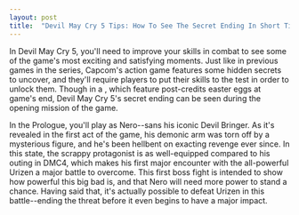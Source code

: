 ```yaml
---
layout: post
title:  "Devil May Cry 5 Tips: How To See The Secret Ending In Short Time"
---
```

In Devil May Cry 5, you'll need to improve your skills in combat to see some of the game's most exciting and satisfying moments. Just like in previous games in the series, Capcom's action game features some hidden secrets to uncover, and they'll require players to put their skills to the test in order to unlock them. Though in a , which feature post-credits easter eggs at game's end, Devil May Cry 5's secret ending can be seen during the opening mission of the game.

In the Prologue, you'll play as Nero--sans his iconic Devil Bringer. As it's revealed in the first act of the game, his demonic arm was torn off by a mysterious figure, and he's been hellbent on exacting revenge ever since. In this state, the scrappy protagonist is as well-equipped compared to his outing in DMC4, which makes his first major encounter with the all-powerful Urizen a major battle to overcome. This first boss fight is intended to show how powerful this big bad is, and that Nero will need more power to stand a chance. Having said that, it's actually possible to defeat Urizen in this battle--ending the threat before it even begins to have a major impact.

